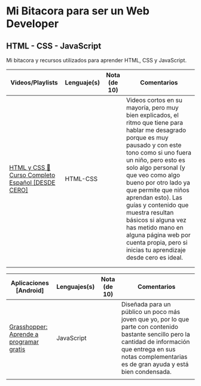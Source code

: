 # Mi Bitacora para ser un Web Developer
## HTML - CSS - JavaScript
Mi bitacora y recursos utilizados para aprender HTML, CSS y JavaScript.

| Videos/Playlists                                                                                                              | Lenguaje(s) | Nota (de 10) | Comentarios                                                                                                                                                                                                                                                                                                                                                                                                                                                        |
|-------------------------------------------------------------------------------------------------------------------------------|-------------|--------------|--------------------------------------------------------------------------------------------------------------------------------------------------------------------------------------------------------------------------------------------------------------------------------------------------------------------------------------------------------------------------------------------------------------------------------------------------------------------|
| [HTML y CSS 💪 Curso Completo Español [DESDE CERO]](https://www.youtube.com/playlist?list=PLPl81lqbj-4LKo66cEts5yC_AjOvqKptm) | HTML-CSS    |              | Videos cortos en su mayoría, pero muy bien explicados, el ritmo que tiene para hablar me desagrado porque es muy pausado y con este tono como si uno fuera un niño, pero esto es solo algo personal (y que veo como algo bueno por otro lado ya que permite que niños aprendan esto). Las guías y contenido que muestra resultan básicos si alguna vez has metido mano en alguna página web por cuenta propia, pero si inicias tu aprendizaje desde cero es ideal. |
|                                                                                                                               |             |              |                                                                                                                                                                                                                                                                                                                                                                                                                                                                    |
|                                                                                                                               |             |              |                                                                                                                                                                                                                                                                                                                                                                                                                                                                    |


| Aplicaciones [Android]                                                                                           | Lenguajes(s) | Nota (de 10) | Comentarios                                                                                                                                                                                                           |
|------------------------------------------------------------------------------------------------------------------|--------------|--------------|-----------------------------------------------------------------------------------------------------------------------------------------------------------------------------------------------------------------------|
| [Grasshopper: Aprende a programar gratis](https://play.google.com/store/apps/details?id=com.area120.grasshopper) | JavaScript   |              | Diseñada para un público un poco más joven que yo, por lo que parte con contenido bastante sencillo pero la cantidad de información que entrega en sus notas complementarias es de gran ayuda y está bien condensada. |
|                                                                                                                  |              |              |                                                                                                                                                                                                                       |
